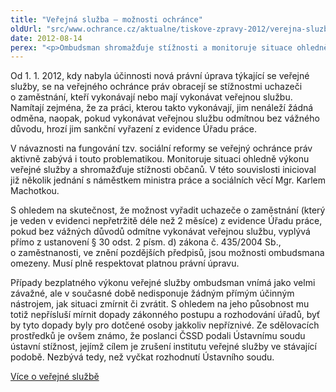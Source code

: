 ```yaml
---
title: "Veřejná služba – možnosti ochránce"
oldUrl: "src/www.ochrance.cz/aktualne/tiskove-zpravy-2012/verejna-sluzba-moznosti-ochrance"
date: 2012-08-14
perex: "<p>Ombudsman shromažďuje stížnosti a monitoruje situace ohledně bezplatné veřejné služby. Musí však respektovat, že jde o platnou právní úpravu, a nemá žádný přímý nástroj, jak situaci zmírnit či zvrátit.</p>"
---
```


<!-- imported from the old website -->

<p>Od 1. 1. 2012, kdy nabyla účinnosti nová právní úprava týkající se veřejné služby, se na veřejného ochránce práv obracejí se stížnostmi uchazeči o zaměstnání, kteří vykonávají nebo mají vykonávat veřejnou službu. Namítají zejména, že za práci, kterou takto vykonávají, jim nenáleží žádná odměna, naopak, pokud vykonávat veřejnou službu odmítnou bez vážného důvodu, hrozí jim sankční vyřazení z evidence Úřadu práce.</p><p>V návaznosti na fungování tzv. sociální reformy se veřejný ochránce práv aktivně zabývá i touto problematikou. Monitoruje situaci ohledně výkonu veřejné služby a shromažďuje stížnosti občanů. V této souvislosti inicioval již několik jednání s náměstkem ministra práce a sociálních věcí Mgr. Karlem Machotkou.</p><p>S ohledem na skutečnost, že možnost vyřadit uchazeče o zaměstnání (který je veden v evidenci nepřetržitě déle než 2 měsíce) z evidence Úřadu práce, pokud bez vážných důvodů odmítne vykonávat veřejnou službu, vyplývá přímo z ustanovení § 30 odst. 2 písm. d) zákona č. 435/2004 Sb., o zaměstnanosti, ve znění pozdějších předpisů, jsou možnosti ombudsmana omezeny. Musí plně respektovat platnou právní úpravu.</p><p>Případy bezplatného výkonu veřejné služby ombudsman vnímá jako velmi závažné, ale v současné době nedisponuje žádným přímým účinným nástrojem, jak situaci zmírnit či zvrátit. S ohledem na jeho působnost mu totiž nepřísluší mírnit dopady zákonného postupu a rozhodování úřadů, byť by tyto dopady byly pro dotčené osoby jakkoliv nepříznivé. Ze sdělovacích prostředků je ovšem známo, že poslanci ČSSD podali Ústavnímu soudu ústavní stížnost, jejímž cílem je zrušení institutu veřejné služby ve stávající podobě. Nezbývá tedy, než vyčkat rozhodnutí Ústavního soudu.</p><p><a href="http://www.ochrance.cz/stiznosti-na-urady/aktuality-z-verejne-spravy/verejna-sluzba/" target="_blank">Více o veřejné službě</a></p>
